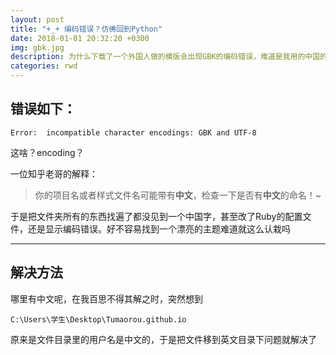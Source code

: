 ```yaml
---
layout: post
title: "+_+ 编码错误？仿佛回到Python"
date: 2018-01-01 20:32:20 +0300
img: gbk.jpg
description: 为什么下载了一个外国人做的模版会出现GBK的编码错误，难道是我用的中国的电脑吗
categories: rwd
---
```

## 错误如下： 
`Error:  incompatible character encodings: GBK and UTF-8`

这啥？encoding？

一位知乎老哥的解释：
>你的项目名或者样式文件名可能带有**中文**，检查一下是否有**中文**的命名！~

于是把文件夹所有的东西找遍了都没见到一个中国字，甚至改了Ruby的配置文件，还是显示编码错误。好不容易找到一个漂亮的主题难道就这么认栽吗

---

## 解决方法
哪里有中文呢，在我百思不得其解之时，突然想到
```
C:\Users\学生\Desktop\Tumaorou.github.io
```
原来是文件目录里的用户名是中文的，于是把文件移到英文目录下问题就解决了